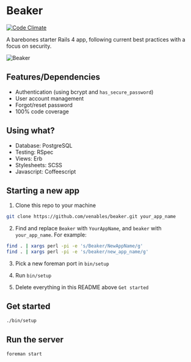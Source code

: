 Beaker
======

[![Code Climate](https://codeclimate.com/github/venables/beaker.png)](https://codeclimate.com/github/venables/beaker)

A barebones starter Rails 4 app, following current best practices with a focus on security.

![Beaker](http://f.cl.ly/items/3G0Q3j3U1j462X1M2E0r/beaker.jpg)

Features/Dependencies
---------------------

* Authentication (using bcrypt and `has_secure_password`)
* User account management
* Forgot/reset password
* 100% code coverage

Using what?
-----------

* Database: PostgreSQL
* Testing: RSpec
* Views: Erb
* Stylesheets: SCSS
* Javascript: Coffeescript

Starting a new app
------------------

1. Clone this repo to your machine

  ```bash
  git clone https://github.com/venables/beaker.git your_app_name
  ```

2. Find and replace `Beaker` with `YourAppName`, and `beaker` with `your_app_name`. For example:

  ```bash
  find . | xargs perl -pi -e 's/Beaker/NewAppName/g'
  find . | xargs perl -pi -e 's/beaker/new_app_name/g'
  ```

3. Pick a new foreman port in `bin/setup`

4. Run `bin/setup`

5. Delete everything in this README above `Get started`

Get started
-----------

```bash
./bin/setup
```

Run the server
--------------

```bash
foreman start
```
